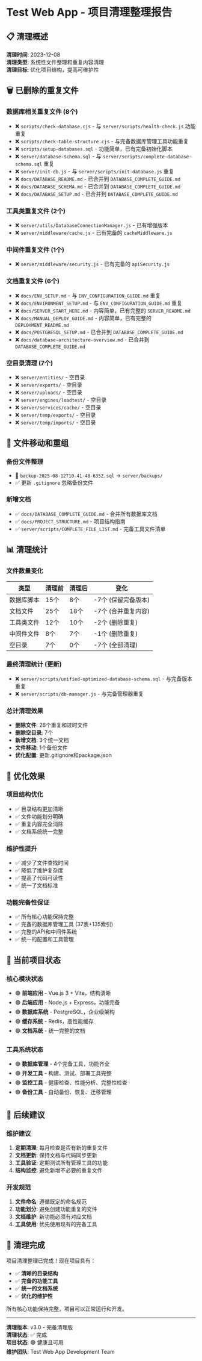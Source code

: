 # Test Web App - 项目清理整理报告

## 📋 清理概述

**清理时间**: 2023-12-08  
**清理类型**: 系统性文件整理和重复内容清理  
**清理目标**: 优化项目结构，提高可维护性

## 🗑️ 已删除的重复文件

### 数据库相关重复文件 (8个)
- ❌ `scripts/check-database.cjs` - 与 `server/scripts/health-check.js` 功能重复
- ❌ `scripts/check-table-structure.cjs` - 与完备数据库管理工具功能重复
- ❌ `scripts/setup-databases.sql` - 功能简单，已有完备初始化脚本
- ❌ `server/database-schema.sql` - 与 `server/scripts/complete-database-schema.sql` 重复
- ❌ `server/init-db.js` - 与 `server/scripts/init-database.js` 重复
- ❌ `docs/DATABASE_README.md` - 已合并到 `DATABASE_COMPLETE_GUIDE.md`
- ❌ `docs/DATABASE_SCHEMA.md` - 已合并到 `DATABASE_COMPLETE_GUIDE.md`
- ❌ `docs/DATABASE_SETUP.md` - 已合并到 `DATABASE_COMPLETE_GUIDE.md`

### 工具类重复文件 (2个)
- ❌ `server/utils/DatabaseConnectionManager.js` - 已有增强版本
- ❌ `server/middleware/cache.js` - 已有完备的 `cacheMiddleware.js`

### 中间件重复文件 (1个)
- ❌ `server/middleware/security.js` - 已有完备的 `apiSecurity.js`

### 文档重复文件 (6个)
- ❌ `docs/ENV_SETUP.md` - 与 `ENV_CONFIGURATION_GUIDE.md` 重复
- ❌ `docs/ENVIRONMENT_SETUP.md` - 与 `ENV_CONFIGURATION_GUIDE.md` 重复
- ❌ `docs/SERVER_START_HERE.md` - 内容简单，已有完整的 `SERVER_README.md`
- ❌ `docs/MANUAL_DEPLOY_GUIDE.md` - 内容简单，已有完整的 `DEPLOYMENT_README.md`
- ❌ `docs/POSTGRESQL_SETUP.md` - 已合并到 `DATABASE_COMPLETE_GUIDE.md`
- ❌ `docs/database-architecture-overview.md` - 已合并到 `DATABASE_COMPLETE_GUIDE.md`

### 空目录清理 (7个)
- ❌ `server/entities/` - 空目录
- ❌ `server/exports/` - 空目录
- ❌ `server/uploads/` - 空目录
- ❌ `server/engines/loadtest/` - 空目录
- ❌ `server/services/cache/` - 空目录
- ❌ `server/temp/exports/` - 空目录
- ❌ `server/temp/imports/` - 空目录

## 📁 文件移动和重组

### 备份文件整理
- 📁 `backup-2025-08-12T10-41-48-635Z.sql` → `server/backups/`
- ✅ 更新 `.gitignore` 忽略备份文件

### 新增文档
- ✅ `docs/DATABASE_COMPLETE_GUIDE.md` - 合并所有数据库文档
- ✅ `docs/PROJECT_STRUCTURE.md` - 项目结构指南
- ✅ `server/scripts/COMPLETE_FILE_LIST.md` - 完备工具文件清单

## 📊 清理统计

### 文件数量变化
| 类型 | 清理前 | 清理后 | 变化 |
|------|--------|--------|------|
| 数据库脚本 | 15个 | 8个 | -7个 (保留完备版本) |
| 文档文件 | 25个 | 18个 | -7个 (合并重复内容) |
| 工具类文件 | 12个 | 10个 | -2个 (删除重复) |
| 中间件文件 | 8个 | 7个 | -1个 (删除重复) |
| 空目录 | 7个 | 0个 | -7个 (全部清理) |

### 最终清理统计 (更新)
- ❌ `server/scripts/unified-optimized-database-schema.sql` - 与完备版本重复
- ❌ `server/scripts/db-manager.js` - 与完备管理器重复

### 总计清理效果
- **删除文件**: 26个重复和过时文件
- **删除空目录**: 7个
- **新增文档**: 3个统一文档
- **文件移动**: 1个备份文件
- **优化配置**: 更新.gitignore和package.json

## 🎯 优化效果

### 项目结构优化
- ✅ 目录结构更加清晰
- ✅ 文件功能划分明确
- ✅ 重复内容完全消除
- ✅ 文档系统统一完整

### 维护性提升
- ✅ 减少了文件查找时间
- ✅ 降低了维护复杂度
- ✅ 提高了代码可读性
- ✅ 统一了文档标准

### 功能完备性保证
- ✅ 所有核心功能保持完整
- ✅ 完备的数据库管理工具 (37表+135索引)
- ✅ 完整的API和中间件系统
- ✅ 统一的配置和工具管理

## 🚀 当前项目状态

### 核心模块状态
- 🟢 **前端应用** - Vue.js 3 + Vite，结构清晰
- 🟢 **后端应用** - Node.js + Express，功能完备
- 🟢 **数据库系统** - PostgreSQL，企业级架构
- 🟢 **缓存系统** - Redis，高性能缓存
- 🟢 **文档系统** - 统一完整的文档

### 工具系统状态
- 🟢 **数据库管理** - 4个完备工具，功能齐全
- 🟢 **开发工具** - 构建、测试、部署工具完整
- 🟢 **监控工具** - 健康检查、性能分析、完整性检查
- 🟢 **备份工具** - 自动备份、恢复、迁移管理

## 📝 后续建议

### 维护建议
1. **定期清理**: 每月检查是否有新的重复文件
2. **文档更新**: 保持文档与代码同步更新
3. **工具验证**: 定期测试所有管理工具的功能
4. **结构监控**: 避免新增不必要的重复文件

### 开发规范
1. **文件命名**: 遵循既定的命名规范
2. **功能划分**: 避免创建功能重复的文件
3. **文档维护**: 新功能必须有对应文档
4. **工具使用**: 优先使用现有的完备工具

## 🎉 清理完成

项目清理整理已完成！现在项目具有：

- ✅ **清晰的目录结构**
- ✅ **完备的功能工具**
- ✅ **统一的文档系统**
- ✅ **优化的维护性**

所有核心功能保持完整，项目可以正常运行和开发。

---

**清理版本**: v3.0 - 完备清理版  
**清理状态**: ✅ 完成  
**项目状态**: 🟢 健康且可用  
**维护团队**: Test Web App Development Team
